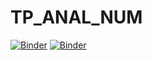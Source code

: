 # TP_ANAL_NUM
[![Binder](https://mybinder.org/badge_logo.svg)](https://mybinder.org/v2/gh/malek-ghozzi/TP_ANAL_NUM/main?filepath=TP1.ipynb)
[![Binder](https://mybinder.org/badge_logo.svg)](https://mybinder.org/v2/gh/malek-ghozzi/TP_ANAL_NUM/main?filepath=TP2.ipynb)

